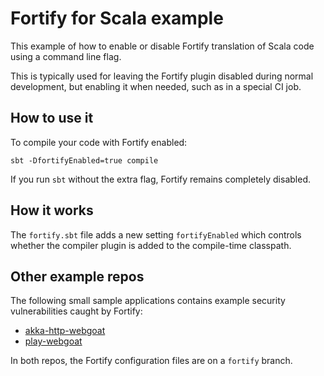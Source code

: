 # Fortify for Scala example

This example of how to enable or disable Fortify translation of
Scala code using a command line flag.

This is typically used for leaving the Fortify plugin disabled during
normal development, but enabling it when needed, such as in a special
CI job.

## How to use it

To compile your code with Fortify enabled:

```
sbt -DfortifyEnabled=true compile
```

If you run `sbt` without the extra flag, Fortify remains completely
disabled.

## How it works

The `fortify.sbt` file adds a new setting `fortifyEnabled` which controls
whether the compiler plugin is added to the compile-time classpath.

## Other example repos

The following small sample applications contains example security
vulnerabilities caught by Fortify:

* [akka-http-webgoat](https://github.com/akka/akka-http-webgoat/tree/fortify)
* [play-webgoat](https://github.com/playframework/play-webgoat/tree/fortify)

In both repos, the Fortify configuration files are on a `fortify` branch.
